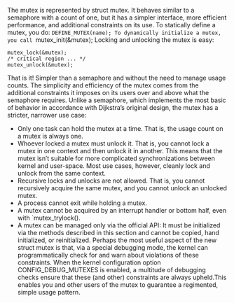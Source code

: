 The mutex is represented by struct mutex. It behaves similar to a semaphore with a
count of one, but it has a simpler interface, more efficient performance, and additional
constraints on its use.
To statically define a mutex, you do:
`DEFINE_MUTEX(name);
To dynamically initialize a mutex, you call
`mutex_init(&mutex);
Locking and unlocking the mutex is easy:
```
mutex_lock(&mutex);
/* critical region ... */
mutex_unlock(&mutex);
```
That is it! Simpler than a semaphore and without the need to manage usage counts.
The simplicity and efficiency of the mutex comes from the additional constraints it
imposes on its users over and above what the semaphore requires. Unlike a semaphore,
which implements the most basic of behavior in accordance with Dijkstra’s original design, the mutex has a stricter, narrower use case:
- Only one task can hold the mutex at a time. That is, the usage count on a mutex is always one.
- Whoever locked a mutex must unlock it. That is, you cannot lock a mutex in one context and then unlock it in another. This means that the mutex isn’t suitable for more complicated synchronizations between kernel and user-space. Most use cases, however, cleanly lock and unlock from the same context.
- Recursive locks and unlocks are not allowed. That is, you cannot recursively acquire the same mutex, and you cannot unlock an unlocked mutex.
- A process cannot exit while holding a mutex.
- A mutex cannot be acquired by an interrupt handler or bottom half, even with `mutex_trylock().
- A mutex can be managed only via the official API: It must be initialized via the methods described in this section and cannot be copied, hand initialized, or reinitialized.
Perhaps the most useful aspect of the new struct mutex is that, via a special debugging
mode, the kernel can programmatically check for and warn about violations of these
constraints. When the kernel configuration option CONFIG_DEBUG_MUTEXES is enabled, a multitude of debugging checks ensure that these (and other) constraints are always
upheld.This enables you and other users of the mutex to guarantee a regimented, simple
usage pattern.